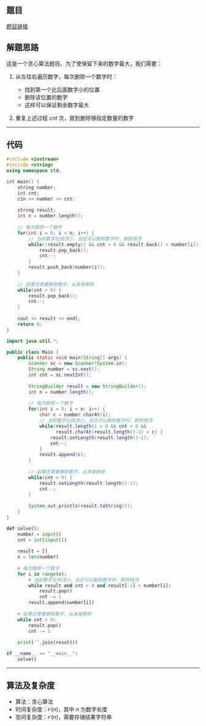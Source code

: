 ## 题目
[题目链接](https://www.nowcoder.com/practice/7f26bfeccfa44a17b6b269621304dd4a?tpId=182&tqId=105631&sourceUrl=/exam/oj&channenl=wgithub&fromPut=wgithub)

## 解题思路

这是一个贪心算法题目。为了使保留下来的数字最大，我们需要：

1. 从左往右遍历数字，每次删除一个数字时：
   - 找到第一个比后面数字小的位置
   - 删除该位置的数字
   - 这样可以保证剩余数字最大

2. 重复上述过程 $cnt$ 次，直到删除够指定数量的数字

---

## 代码

```c++ []
#include <iostream>
#include <string>
using namespace std;

int main() {
    string number;
    int cnt;
    cin >> number >> cnt;
    
    string result;
    int n = number.length();
    
    // 每次删除一个数字
    for(int i = 0; i < n; i++) {
        // 当前数字比栈顶小，且还可以删除数字时，删除栈顶
        while(!result.empty() && cnt > 0 && result.back() < number[i]) {
            result.pop_back();
            cnt--;
        }
        result.push_back(number[i]);
    }
    
    // 如果还需要删除数字，从末尾删除
    while(cnt > 0) {
        result.pop_back();
        cnt--;
    }
    
    cout << result << endl;
    return 0;
}
```
```java []
import java.util.*;

public class Main {
    public static void main(String[] args) {
        Scanner sc = new Scanner(System.in);
        String number = sc.next();
        int cnt = sc.nextInt();
        
        StringBuilder result = new StringBuilder();
        int n = number.length();
        
        // 每次删除一个数字
        for(int i = 0; i < n; i++) {
            char c = number.charAt(i);
            // 当前数字比栈顶小，且还可以删除数字时，删除栈顶
            while(result.length() > 0 && cnt > 0 && 
                  result.charAt(result.length()-1) < c) {
                result.setLength(result.length()-1);
                cnt--;
            }
            result.append(c);
        }
        
        // 如果还需要删除数字，从末尾删除
        while(cnt > 0) {
            result.setLength(result.length()-1);
            cnt--;
        }
        
        System.out.println(result.toString());
    }
}
```
```python []
def solve():
    number = input()
    cnt = int(input())
    
    result = []
    n = len(number)
    
    # 每次删除一个数字
    for i in range(n):
        # 当前数字比栈顶小，且还可以删除数字时，删除栈顶
        while result and cnt > 0 and result[-1] < number[i]:
            result.pop()
            cnt -= 1
        result.append(number[i])
    
    # 如果还需要删除数字，从末尾删除
    while cnt > 0:
        result.pop()
        cnt -= 1
    
    print(''.join(result))

if __name__ == "__main__":
    solve()
```

---

## 算法及复杂度
- 算法：贪心算法
- 时间复杂度：$\mathcal{O}(n)$，其中 $n$ 为数字长度
- 空间复杂度：$\mathcal{O}(n)$，需要存储结果字符串
